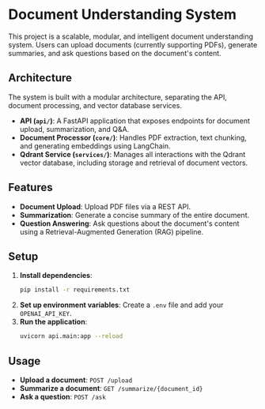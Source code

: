 # Document Understanding System

This project is a scalable, modular, and intelligent document understanding system. Users can upload documents (currently supporting PDFs), generate summaries, and ask questions based on the document's content.

## Architecture

The system is built with a modular architecture, separating the API, document processing, and vector database services.

- **API (`api/`)**: A FastAPI application that exposes endpoints for document upload, summarization, and Q&A.
- **Document Processor (`core/`)**: Handles PDF extraction, text chunking, and generating embeddings using LangChain.
- **Qdrant Service (`services/`)**: Manages all interactions with the Qdrant vector database, including storage and retrieval of document vectors.

## Features

- **Document Upload**: Upload PDF files via a REST API.
- **Summarization**: Generate a concise summary of the entire document.
- **Question Answering**: Ask questions about the document's content using a Retrieval-Augmented Generation (RAG) pipeline.

## Setup

1. **Install dependencies**:
   ```sh
   pip install -r requirements.txt
   ```
2. **Set up environment variables**:
   Create a `.env` file and add your `OPENAI_API_KEY`.
3. **Run the application**:
   ```sh
   uvicorn api.main:app --reload
   ```

## Usage

- **Upload a document**: `POST /upload`
- **Summarize a document**: `GET /summarize/{document_id}`
- **Ask a question**: `POST /ask`
